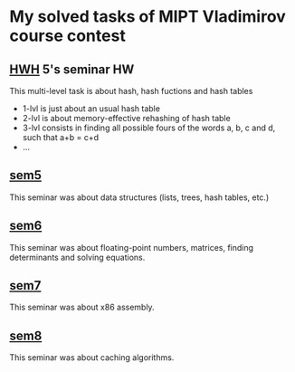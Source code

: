 # My solved tasks of MIPT Vladimirov course contest
## [HWH](https://github.com/ajlekcahdp4/Vladimirov_contest/tree/main/HWH) 5's seminar HW
This multi-level task is about hash, hash fuctions and hash tables
* 1-lvl is just about an usual hash table
* 2-lvl is about memory-effective rehashing of hash table
* 3-lvl consists in finding all possible fours of the words a, b, c and d, such that a+b = c+d
* ...
## [sem5](sem5/)
This seminar was about data structures (lists, trees, hash tables, etc.)
## [sem6](sem6/)
This seminar was about floating-point numbers, matrices, finding determinants and solving equations.
## [sem7](sem7/)
This seminar was about x86 assembly.
## [sem8](sem8/)
This seminar was about caching algorithms.